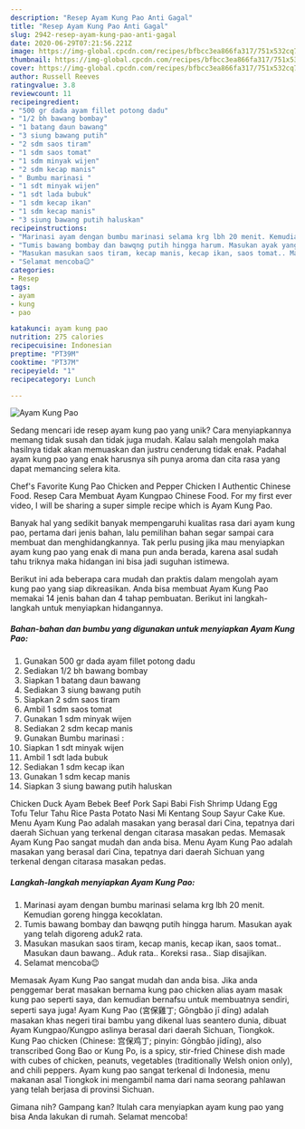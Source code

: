 ```yaml
---
description: "Resep Ayam Kung Pao Anti Gagal"
title: "Resep Ayam Kung Pao Anti Gagal"
slug: 2942-resep-ayam-kung-pao-anti-gagal
date: 2020-06-29T07:21:56.221Z
image: https://img-global.cpcdn.com/recipes/bfbcc3ea866fa317/751x532cq70/ayam-kung-pao-foto-resep-utama.jpg
thumbnail: https://img-global.cpcdn.com/recipes/bfbcc3ea866fa317/751x532cq70/ayam-kung-pao-foto-resep-utama.jpg
cover: https://img-global.cpcdn.com/recipes/bfbcc3ea866fa317/751x532cq70/ayam-kung-pao-foto-resep-utama.jpg
author: Russell Reeves
ratingvalue: 3.8
reviewcount: 11
recipeingredient:
- "500 gr dada ayam fillet potong dadu"
- "1/2 bh bawang bombay"
- "1 batang daun bawang"
- "3 siung bawang putih"
- "2 sdm saos tiram"
- "1 sdm saos tomat"
- "1 sdm minyak wijen"
- "2 sdm kecap manis"
- " Bumbu marinasi "
- "1 sdt minyak wijen"
- "1 sdt lada bubuk"
- "1 sdm kecap ikan"
- "1 sdm kecap manis"
- "3 siung bawang putih haluskan"
recipeinstructions:
- "Marinasi ayam dengan bumbu marinasi selama krg lbh 20 menit. Kemudian goreng hingga kecoklatan."
- "Tumis bawang bombay dan bawqng putih hingga harum. Masukan ayak yang telah digoreng aduk2 rata."
- "Masukan masukan saos tiram, kecap manis, kecap ikan, saos tomat.. Masukan daun bawang.. Aduk rata.. Koreksi rasa.. Siap disajikan."
- "Selamat mencoba😉"
categories:
- Resep
tags:
- ayam
- kung
- pao

katakunci: ayam kung pao 
nutrition: 275 calories
recipecuisine: Indonesian
preptime: "PT39M"
cooktime: "PT37M"
recipeyield: "1"
recipecategory: Lunch

---
```



![Ayam Kung Pao](https://img-global.cpcdn.com/recipes/bfbcc3ea866fa317/751x532cq70/ayam-kung-pao-foto-resep-utama.jpg)

Sedang mencari ide resep ayam kung pao yang unik? Cara menyiapkannya memang tidak susah dan tidak juga mudah. Kalau salah mengolah maka hasilnya tidak akan memuaskan dan justru cenderung tidak enak. Padahal ayam kung pao yang enak harusnya sih punya aroma dan cita rasa yang dapat memancing selera kita.

Chef&#39;s Favorite Kung Pao Chicken and Pepper Chicken l Authentic Chinese Food. Resep Cara Membuat Ayam Kungpao Chinese Food. For my first ever video, I will be sharing a super simple recipe which is Ayam Kung Pao.

Banyak hal yang sedikit banyak mempengaruhi kualitas rasa dari ayam kung pao, pertama dari jenis bahan, lalu pemilihan bahan segar sampai cara membuat dan menghidangkannya. Tak perlu pusing jika mau menyiapkan ayam kung pao yang enak di mana pun anda berada, karena asal sudah tahu triknya maka hidangan ini bisa jadi suguhan istimewa.


Berikut ini ada beberapa cara mudah dan praktis dalam mengolah ayam kung pao yang siap dikreasikan. Anda bisa membuat Ayam Kung Pao memakai 14 jenis bahan dan 4 tahap pembuatan. Berikut ini langkah-langkah untuk menyiapkan hidangannya.

<!--inarticleads1-->

##### Bahan-bahan dan bumbu yang digunakan untuk menyiapkan Ayam Kung Pao:

1. Gunakan 500 gr dada ayam fillet potong dadu
1. Sediakan 1/2 bh bawang bombay
1. Siapkan 1 batang daun bawang
1. Sediakan 3 siung bawang putih
1. Siapkan 2 sdm saos tiram
1. Ambil 1 sdm saos tomat
1. Gunakan 1 sdm minyak wijen
1. Sediakan 2 sdm kecap manis
1. Gunakan  Bumbu marinasi :
1. Siapkan 1 sdt minyak wijen
1. Ambil 1 sdt lada bubuk
1. Sediakan 1 sdm kecap ikan
1. Gunakan 1 sdm kecap manis
1. Siapkan 3 siung bawang putih haluskan


Chicken Duck Ayam Bebek Beef Pork Sapi Babi Fish Shrimp Udang Egg Tofu Telur Tahu Rice Pasta Potato Nasi Mi Kentang Soup Sayur Cake Kue. Menu Ayam Kung Pao adalah masakan yang berasal dari Cina, tepatnya dari daerah Sichuan yang terkenal dengan citarasa masakan pedas. Memasak Ayam Kung Pao sangat mudah dan anda bisa. Menu Ayam Kung Pao adalah masakan yang berasal dari Cina, tepatnya dari daerah Sichuan yang terkenal dengan citarasa masakan pedas. 

<!--inarticleads2-->

##### Langkah-langkah menyiapkan Ayam Kung Pao:

1. Marinasi ayam dengan bumbu marinasi selama krg lbh 20 menit. Kemudian goreng hingga kecoklatan.
1. Tumis bawang bombay dan bawqng putih hingga harum. Masukan ayak yang telah digoreng aduk2 rata.
1. Masukan masukan saos tiram, kecap manis, kecap ikan, saos tomat.. Masukan daun bawang.. Aduk rata.. Koreksi rasa.. Siap disajikan.
1. Selamat mencoba😉


Memasak Ayam Kung Pao sangat mudah dan anda bisa. Jika anda penggemar berat masakan bernama kung pao chicken alias ayam masak kung pao seperti saya, dan kemudian bernafsu untuk membuatnya sendiri, seperti saya juga! Ayam Kung Pao (宮保雞丁; Gōngbǎo jī dīng) adalah masakan khas negeri tirai bambu yang dikenal luas seantero dunia, dibuat Ayam Kungpao/Kungpo aslinya berasal dari daerah Sichuan, Tiongkok. Kung Pao chicken (Chinese: 宫保鸡丁; pinyin: Gōngbǎo jīdīng), also transcribed Gong Bao or Kung Po, is a spicy, stir-fried Chinese dish made with cubes of chicken, peanuts, vegetables (traditionally Welsh onion only), and chili peppers. Ayam kung pao sangat terkenal di Indonesia, menu makanan asal Tiongkok ini mengambil nama dari nama seorang pahlawan yang telah berjasa di provinsi Sichuan. 

Gimana nih? Gampang kan? Itulah cara menyiapkan ayam kung pao yang bisa Anda lakukan di rumah. Selamat mencoba!
